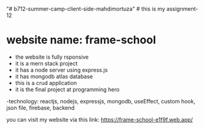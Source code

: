 "# b712-summer-camp-client-side-mahdimortuza" 
﻿# this is my assignment-12
 
 # website name: frame-school

- the website is fully rsponsive
- it is a mern stack project
- it has a node server using express.js
- it has mongodb atlas database
- this is a crud application
- it is the final project at programming hero

-technology: reactjs, nodejs, expressjs, mongodb, useEffect, custom hook, json file, firebase, backend 


you can visit my website via this link:  https://frame-school-e1f9f.web.app/
